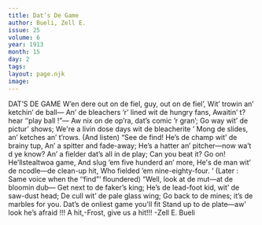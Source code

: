 ```yaml
---
title: Dat’s De Game
author: Bueli, Zell E.
issue: 25
volume: 6
year: 1913
month: 15
day: 2
tags:
layout: page.njk
image:
---
```

DAT’S DE GAME    W’en dere out on de fiel, guy, out on de fiel’, Wit’ trowin an’ ketchin’ de ball— An’ de bleachers ’r’ lined wit de hungry fans, Awaitin’ t? hear ‘‘play ball !”— Aw nix on de op’ra, dat’s comic ’r gran’; Go way wit’ de pictur’ shows; We're a livin dose days wit de bleacherite ’ Mong de slides, an’ ketches an’ t’rows. (And listen) “See de find! He’s de champ wit’ de brainy tup, An’ a spitter and fade-away; He’s a hatter an’ pitcher—now wa’t d ye know? An’ a fielder dat’s all in de play; Can you beat it? Go on! He’llstealtwoa game, And slug ’em five hunderd an’ more, He's de man wit’ de ncodle—de clean-up hit, Who fielded ’em nine-eighty-four. ’ (Later : Same voice when the ‘‘find”’ floundered) “Well, look at de mut—at de bloomin dub— Get next to de faker’s king; He’s de lead-foot kid, wit’ de saw-dust head; De cull wit’ de pale glass wing; Go back to de mines; it’s de marbles for you. Dat’s de onliest game you'll fit Stand up to de plate—aw’ look he’s afraid !!! A hit,-Frost, give us a hit!!!       -Zell E. Bueli




